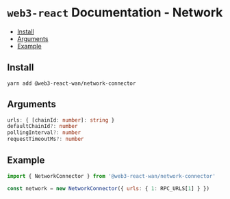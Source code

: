 # `web3-react` Documentation - Network

- [Install](#install)
- [Arguments](#arguments)
- [Example](#example)

## Install
`yarn add @web3-react-wan/network-connector`

## Arguments
```typescript
urls: { [chainId: number]: string }
defaultChainId?: number
pollingInterval?: number
requestTimeoutMs?: number
```

## Example
```javascript
import { NetworkConnector } from '@web3-react-wan/network-connector'

const network = new NetworkConnector({ urls: { 1: RPC_URLS[1] } })
```
